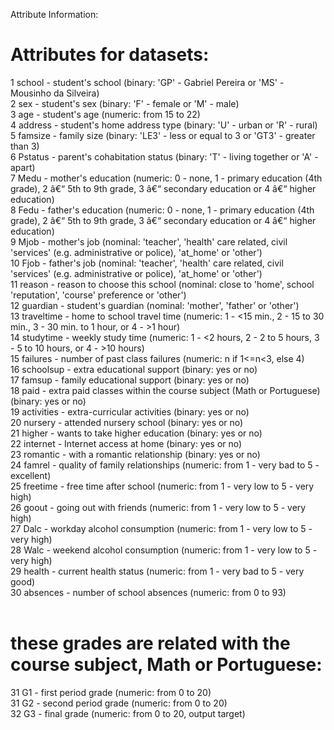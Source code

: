 Attribute Information:

# Attributes for datasets:
  1 school - student's school (binary: 'GP' - Gabriel Pereira or 'MS' - Mousinho da Silveira) <br>
  2 sex - student's sex (binary: 'F' - female or 'M' - male) <br>
  3 age - student's age (numeric: from 15 to 22) <br>
  4 address - student's home address type (binary: 'U' - urban or 'R' - rural) <br>
  5 famsize - family size (binary: 'LE3' - less or equal to 3 or 'GT3' - greater than 3) <br>
  6 Pstatus - parent's cohabitation status (binary: 'T' - living together or 'A' - apart) <br>
  7 Medu - mother's education (numeric: 0 - none, 1 - primary education (4th grade), 2 â€“ 5th to 9th grade, 3 â€“ secondary education or 4 â€“ higher education) <br>
  8 Fedu - father's education (numeric: 0 - none, 1 - primary education (4th grade), 2 â€“ 5th to 9th grade, 3 â€“ secondary education or 4 â€“ higher education) <br>
  9 Mjob - mother's job (nominal: 'teacher', 'health' care related, civil 'services' (e.g. administrative or police), 'at_home' or 'other') <br>
  10 Fjob - father's job (nominal: 'teacher', 'health' care related, civil 'services' (e.g. administrative or police), 'at_home' or 'other') <br>
  11 reason - reason to choose this school (nominal: close to 'home', school 'reputation', 'course' preference or 'other') <br>
  12 guardian - student's guardian (nominal: 'mother', 'father' or 'other') <br>
  13 traveltime - home to school travel time (numeric: 1 - <15 min., 2 - 15 to 30 min., 3 - 30 min. to 1 hour, or 4 - >1 hour) <br>
  14 studytime - weekly study time (numeric: 1 - <2 hours, 2 - 2 to 5 hours, 3 - 5 to 10 hours, or 4 - >10 hours) <br>
  15 failures - number of past class failures (numeric: n if 1<=n<3, else 4) <br>
  16 schoolsup - extra educational support (binary: yes or no) <br>
  17 famsup - family educational support (binary: yes or no) <br>
  18 paid - extra paid classes within the course subject (Math or Portuguese) (binary: yes or no) <br>
  19 activities - extra-curricular activities (binary: yes or no) <br>
  20 nursery - attended nursery school (binary: yes or no) <br>
  21 higher - wants to take higher education (binary: yes or no) <br>
  22 internet - Internet access at home (binary: yes or no) <br>
  23 romantic - with a romantic relationship (binary: yes or no) <br>
  24 famrel - quality of family relationships (numeric: from 1 - very bad to 5 - excellent) <br>
  25 freetime - free time after school (numeric: from 1 - very low to 5 - very high) <br>
  26 goout - going out with friends (numeric: from 1 - very low to 5 - very high) <br>
  27 Dalc - workday alcohol consumption (numeric: from 1 - very low to 5 - very high) <br>
  28 Walc - weekend alcohol consumption (numeric: from 1 - very low to 5 - very high) <br>
  29 health - current health status (numeric: from 1 - very bad to 5 - very good) <br>
  30 absences - number of school absences (numeric: from 0 to 93) <br> <br>

# these grades are related with the course subject, Math or Portuguese:
  31 G1 - first period grade (numeric: from 0 to 20) <br>
  31 G2 - second period grade (numeric: from 0 to 20) <br>
  32 G3 - final grade (numeric: from 0 to 20, output target) <br>
